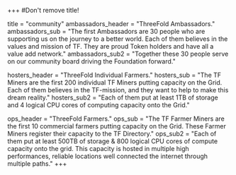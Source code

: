 +++
#Don't remove title!

title = "community"
ambassadors_header = "ThreeFold Ambassadors."
ambassadors_sub = "The first Ambassadors are 30 people who are supporting us on the journey to a better world. Each of them believes in the values and mission of TF. They are proud Token holders and have all a value add network."
ambassadors_sub2 = "Together these 30 people serve on our community board driving the Foundation forward."

hosters_header = "ThreeFold Individual Farmers."
hosters_sub = "The TF Miners are the first 200 individual TF Miners putting capacity on the Grid. Each of them believes in the TF-mission, and they want to help to make this dream reality."
hosters_sub2 = "Each of them put at least 1TB of storage and 4 logical CPU cores of computing capacity onto the Grid."

ops_header = "ThreeFold Farmers."
ops_sub = "The TF Farmer Miners are the first 10 commercial farmers putting capacity on the Grid. These Farmer Miners register their capacity to the TF Directory."
ops_sub2 = "Each of them put at least 500TB of storage &amp; 800 logical CPU cores of compute capacity onto the grid. This capacity is hosted in multiple high performances, reliable locations well connected the internet through multiple paths."
+++
